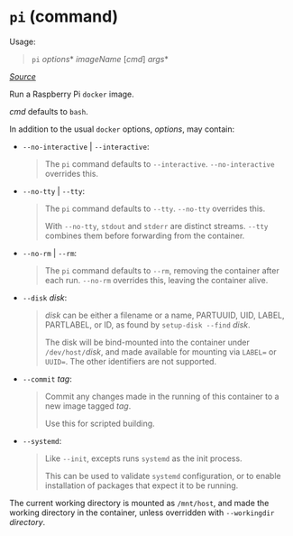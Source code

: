 # `pi` (command)

Usage:

> `pi` *options*\* *imageName* [*cmd*] *args*\*

[*Source*](../../bin/pi)

Run a Raspberry Pi `docker` image.

*cmd* defaults to `bash`.

In addition to the usual `docker` options, *options*, may contain:

* `--no-interactive` | `--interactive`:
  > The `pi` command defaults to `--interactive`. `--no-interactive` overrides this.
* `--no-tty` | `--tty`:
  > The `pi` command defaults to `--tty`. `--no-tty` overrides this.
  >
  > With `--no-tty`, `stdout` and `stderr` are distinct streams. `--tty` combines them before forwarding
  > from the container.
* `--no-rm` | `--rm`:
  > The `pi` command defaults to `--rm`, removing the container after each run. `--no-rm`
  > overrides this, leaving the container alive.
* `--disk` *disk*:
  > *disk* can be either a filename or a name, PARTUUID, UID, LABEL, PARTLABEL, or ID, as found by
  > `setup-disk --find` *disk*.
  >
  > The disk will be bind-mounted into the container under `/dev/host/`*disk*, and made
  > available for mounting via `LABEL=` or `UUID=`. The other identifiers are not supported.
* `--commit` *tag*:
  > Commit any changes made in the running of this container to a new image tagged *tag*.
  >
  > Use this for scripted building.
* `--systemd`:
  > Like `--init`, excepts runs `systemd` as the init process.
  >
  > This can be used to validate `systemd` configuration, or to enable installation of
  > packages that expect it to be running.

The current working directory is mounted as `/mnt/host`, and made the working directory in
the container, unless overridden with `--workingdir` *directory*.
